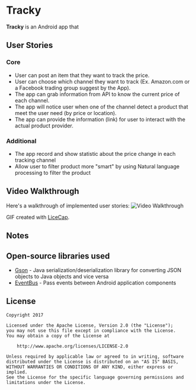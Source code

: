 # Tracky 
**Tracky** is an Android app that 


## User Stories

### Core

- User can post an item that they want to track the price.
- User can choose which channel they want to track (Ex. Amazon.com or a Facebook trading group suggest by the App).
- The app can grab information from API to know the current price of each channel.
- The app will notice user when one of the channel detect a product that meet the user need (by price or location).
- The app can provide the information (link) for user to interact with the actual product provider.

### Additional

- The app record and show statistic about the price change in each tracking channel
- Allow user to filter product more "smart" by using Natural language processing to filter the product

## Video Walkthrough

Here's a walkthrough of implemented user stories:
<img src='http://i.imgur.com/L96T9On.gif' title='Video Walkthrough' width='' alt='Video Walkthrough' />


GIF created with [LiceCap](http://www.cockos.com/licecap/).


## Notes


## Open-source libraries used

- [Gson](https://github.com/google/gson) - Java serialization/deserialization library for converting JSON objects to Java objects and vice versa
- [EventBus](http://greenrobot.org/eventbus/) - Pass events between Android application components


## License

    Copyright 2017 

    Licensed under the Apache License, Version 2.0 (the "License");
    you may not use this file except in compliance with the License.
    You may obtain a copy of the License at

        http://www.apache.org/licenses/LICENSE-2.0

    Unless required by applicable law or agreed to in writing, software
    distributed under the License is distributed on an "AS IS" BASIS,
    WITHOUT WARRANTIES OR CONDITIONS OF ANY KIND, either express or implied.
    See the License for the specific language governing permissions and
    limitations under the License.
